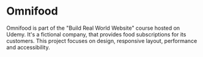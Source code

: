 # Omnifood
Omnifood is part of the "Build Real World Website" course hosted on Udemy. It's a fictional company, that provides food subscriptions for its customers. This project focuses on design, responsive layout, performance and accessibility.
